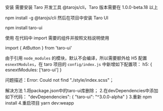 安装
需要安装 Taro 开发工具 @tarojs/cli，Taro 版本需要在 1.0.0-beta.18 以上

npm install -g @tarojs/cli
然后在项目中安装 Taro UI

npm install taro-ui

使用
在代码中 import 需要的组件并按照文档说明使用

import { AtButton } from 'taro-ui'

由于引用 `node_modules` 的模块，默认不会编译，所以需要额外给 H5 配置 `esnextModules`，在 taro 项目的 `config/index.js` 中新增如下配置项：
h5: {
  esnextModules: ['taro-ui']
}

问题描述：Error:  Could not find "./style/index.scss"；

解决方法
1.将package.json中的taro-ui库删除；
2.在devDependencies中添加如下代码： 
  "devDependencies": {
    "taro-ui": "^3.0.0-alpha"
  }
3.重新 npm install
4.重启项目 yarn dev:weapp
